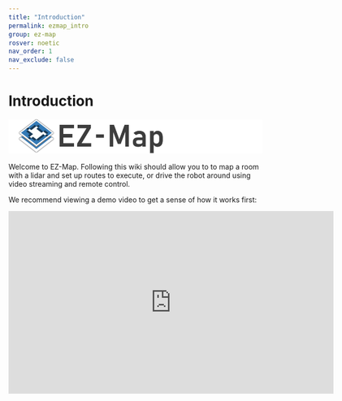 ```yaml
---
title: "Introduction"
permalink: ezmap_intro
group: ez-map
rosver: noetic
nav_order: 1
nav_exclude: false
---
```


# Introduction

<img src="/assets/ezmap/ezmap_logo.png" alt="" width="500">

<p>Welcome to EZ-Map. Following this wiki should allow you to to map a room with a lidar and set up routes to execute, or drive the robot around using video streaming and remote control.<p>

<p>We recommend viewing a demo video to get a sense of how it works first:<p>

<iframe width="640" height="360" src="https://www.youtube-nocookie.com/embed/3eAT3yVr2AM" title="YouTube video player" frameborder="0" allow="accelerometer; autoplay; clipboard-write; encrypted-media; gyroscope; picture-in-picture" allowfullscreen></iframe>


